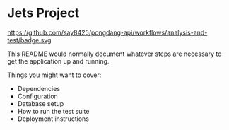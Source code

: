 # Jets Project

https://github.com/say8425/pongdang-api/workflows/analysis-and-test/badge.svg

This README would normally document whatever steps are necessary to get the application up and running.

Things you might want to cover:

* Dependencies
* Configuration
* Database setup
* How to run the test suite
* Deployment instructions

